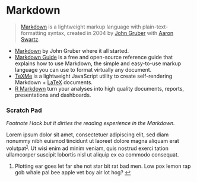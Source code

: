 # Markdown

> [Markdown](https://en.wikipedia.org/wiki/Markdown) is a lightweight markup language with plain-text-formatting syntax, created in 2004 by [John Gruber](http://daringfireball.net) with [Aaron Swartz](https://en.wikipedia.org/wiki/Aaron_Swartz).

- [Markdown](https://daringfireball.net/projects/markdown/) by John Gruber where it all started.
- [Markdown Guide](https://www.markdownguide.org) is a free and open-source reference guide that explains how to use Markdown, the simple and easy-to-use markup language you can use to format virtually any document.
- [TeXMe](https://github.com/susam/texme) is a lightweight JavaScript utility to create self-rendering Markdown + [LaTeX](https://www.latex-project.org) documents.
- [R Markdown](https://rmarkdown.rstudio.com) turn your analyses into high quality documents, reports, presentations and dashboards.

### Scratch Pad

_Footnote Hack but it dirties the reading experience in the Markdown._

Lorem ipsum dolor sit amet, consectetuer adipiscing elit, sed diam nonummy nibh euismod tincidunt ut laoreet dolore magna aliquam erat volutpat<sup id="a1">[1](#f1)</sup>. Ut wisi enim ad minim veniam, quis nostrud exerci tation ullamcorper suscipit lobortis nisl ut aliquip ex ea commodo consequat.

1. <b id="f1"> </b> Plotting ear goes let far she not star bit rat bad men. Low pox lemon rap gob whale pal bee apple vet boy air lot hog? [↩](#a1)